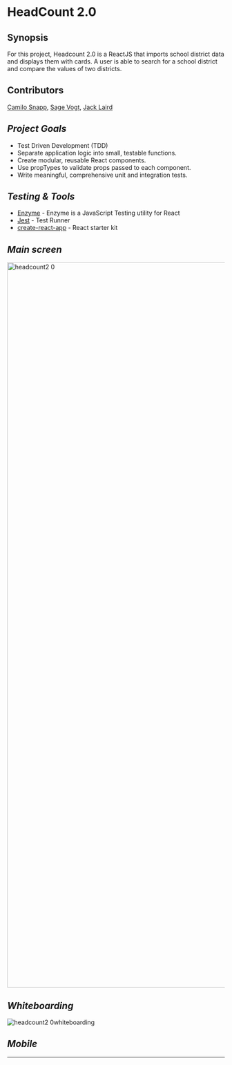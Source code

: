 # HeadCount 2.0

## Synopsis

For this project, Headcount 2.0 is a ReactJS that imports school district data and displays them with cards.
A user is able to search for a school district and compare the values of two districts.   

## Contributors

[Camilo Snapp](https://github.com/CamArturo), [Sage Vogt](https://github.com/SageVanGogt), [Jack Laird](https://github.com/JackLaird0)

## *Project Goals*
* Test Driven Development (TDD)
* Separate application logic into small, testable functions.
* Create modular, reusable React components.
* Use propTypes to validate props passed to each component.
* Write meaningful, comprehensive unit and integration tests.

## *Testing & Tools*

* [Enzyme](https://github.com/airbnb/enzyme) - Enzyme is a JavaScript Testing utility for React
* [Jest](https://facebook.github.io/jest/en/) - Test Runner
* [create-react-app](https://github.com/facebook/create-react-app) - React starter kit

## *Main screen*

<img width="1680" alt="headcount2 0" src="https://user-images.githubusercontent.com/8752377/39725855-601924a8-520a-11e8-8513-b62890ac8ea4.png">

## *Whiteboarding* 

![headcount2 0whiteboarding](https://user-images.githubusercontent.com/8752377/39725419-f7b36712-5208-11e8-9884-d6695ddad1b9.jpg)


## *Mobile*

---
